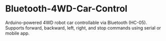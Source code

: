 # Bluetooth-4WD-Car-Control
Arduino-powered 4WD robot car controllable via Bluetooth (HC-05). Supports forward, backward, left, right, and stop commands using serial or mobile app.

